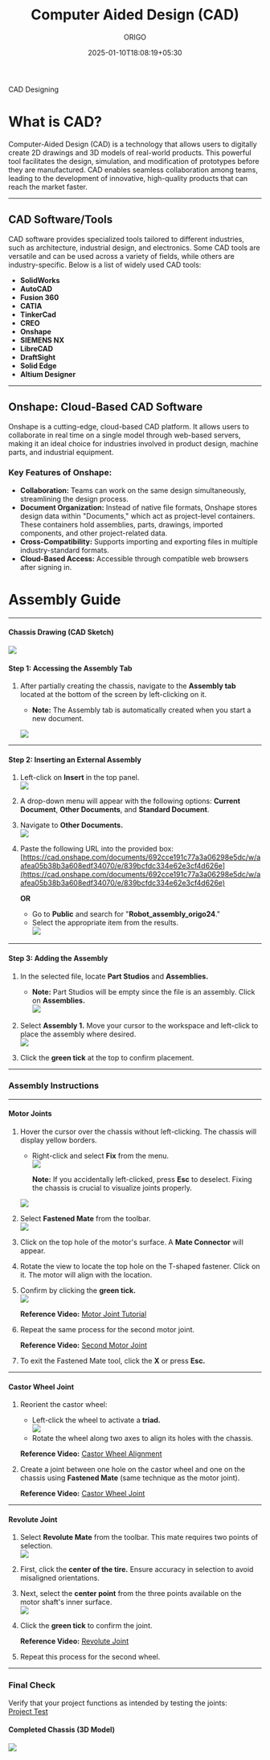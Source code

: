 ﻿---
title: Computer Aided Design (CAD)
date: 2025-01-10T18:08:19+05:30
lastmod: 2025-01-10T18:08:19+05:30
author: ORIGO
# avatar: /img/author.jpg
# authorlink: https://author.site
cover: cover.png
images:
  - cover.png
categories:
  - category1
tags:
  - cad
  - design
  - basics
  - handout
  - rignitc
# nolastmod: true
draft: false
---

<!-- Summary -->

CAD Designing

<!--more-->


# **What is CAD?**

Computer-Aided Design (CAD) is a technology that allows users to digitally create 2D drawings and 3D models of real-world products. This powerful tool facilitates the design, simulation, and modification of prototypes before they are manufactured. CAD enables seamless collaboration among teams, leading to the development of innovative, high-quality products that can reach the market faster.

---

## **CAD Software/Tools**

CAD software provides specialized tools tailored to different industries, such as architecture, industrial design, and electronics. Some CAD tools are versatile and can be used across a variety of fields, while others are industry-specific. Below is a list of widely used CAD tools:

- **SolidWorks**
- **AutoCAD**
- **Fusion 360**
- **CATIA**
- **TinkerCad**
- **CREO**
- **Onshape**
- **SIEMENS NX**
- **LibreCAD**
- **DraftSight**
- **Solid Edge**
- **Altium Designer**

---

## **Onshape: Cloud-Based CAD Software**

Onshape is a cutting-edge, cloud-based CAD platform. It allows users to collaborate in real time on a single model through web-based servers, making it an ideal choice for industries involved in product design, machine parts, and industrial equipment. 

### **Key Features of Onshape:**
- **Collaboration:** Teams can work on the same design simultaneously, streamlining the design process.
- **Document Organization:** Instead of native file formats, Onshape stores design data within "Documents," which act as project-level containers. These containers hold assemblies, parts, drawings, imported components, and other project-related data.
- **Cross-Compatibility:** Supports importing and exporting files in multiple industry-standard formats.
- **Cloud-Based Access:** Accessible through compatible web browsers after signing in.


# **Assembly Guide**
---

#### **Chassis Drawing (CAD Sketch)**  
![](chassis-drawing.jpg)

#### **Step 1: Accessing the Assembly Tab**
1. After partially creating the chassis, navigate to the **Assembly tab** located at the bottom of the screen by left-clicking on it.  
   - **Note:** The Assembly tab is automatically created when you start a new document.

   ![](Aspose.Words.aaa9702c-b348-4c04-9b37-d09a0c872b0c.001.jpeg)

---

#### **Step 2: Inserting an External Assembly**
1. Left-click on **Insert** in the top panel.  
   ![](Aspose.Words.aaa9702c-b348-4c04-9b37-d09a0c872b0c.002.jpeg)

2. A drop-down menu will appear with the following options: **Current Document**, **Other Documents**, and **Standard Document**.

3. Navigate to **Other Documents.**  
   ![](Aspose.Words.aaa9702c-b348-4c04-9b37-d09a0c872b0c.003.jpeg)

4. Paste the following URL into the provided box:  
   [https://cad.onshape.com/documents/692cce191c77a3a06298e5dc/w/aafea05b38b3a608edf34070/e/839bcfdc334e62e3cf4d626e](https://cad.onshape.com/documents/692cce191c77a3a06298e5dc/w/aafea05b38b3a608edf34070/e/839bcfdc334e62e3cf4d626e)

   **OR**  

   - Go to **Public** and search for "**Robot_assembly_origo24**."
   - Select the appropriate item from the results.  
     ![](Aspose.Words.aaa9702c-b348-4c04-9b37-d09a0c872b0c.004.jpeg)

---

#### **Step 3: Adding the Assembly**
1. In the selected file, locate **Part Studios** and **Assemblies.**  
   - **Note:** Part Studios will be empty since the file is an assembly. Click on **Assemblies.**  
     ![](Aspose.Words.aaa9702c-b348-4c04-9b37-d09a0c872b0c.005.png)

2. Select **Assembly 1.** Move your cursor to the workspace and left-click to place the assembly where desired.  
   ![](Aspose.Words.aaa9702c-b348-4c04-9b37-d09a0c872b0c.006.jpeg)

3. Click the **green tick** at the top to confirm placement.

---

### **Assembly Instructions**

---

#### **Motor Joints**

1. Hover the cursor over the chassis without left-clicking. The chassis will display yellow borders.  
   - Right-click and select **Fix** from the menu.  
     ![](Aspose.Words.aaa9702c-b348-4c04-9b37-d09a0c872b0c.007.png)  

     **Note:** If you accidentally left-clicked, press **Esc** to deselect. Fixing the chassis is crucial to visualize joints properly.

   ![](Aspose.Words.aaa9702c-b348-4c04-9b37-d09a0c872b0c.008.jpeg)

2. Select **Fastened Mate** from the toolbar.  
   ![](Aspose.Words.aaa9702c-b348-4c04-9b37-d09a0c872b0c.009.png)

3. Click on the top hole of the motor's surface. A **Mate Connector** will appear.

4. Rotate the view to locate the top hole on the T-shaped fastener. Click on it. The motor will align with the location.

5. Confirm by clicking the **green tick.**  
   ![](Aspose.Words.aaa9702c-b348-4c04-9b37-d09a0c872b0c.010.png)  

   **Reference Video:** [Motor Joint Tutorial](https://drive.google.com/file/d/117BkUs9KKydtb5tudTVtzojljx1_O2rk/view?usp=drive_link)

6. Repeat the same process for the second motor joint.  

   **Reference Video:** [Second Motor Joint](https://drive.google.com/file/d/1UAaUDlgTTc8Y-Yq2M6ygimkj-jqVIfSn/view?usp=drive_link)

7. To exit the Fastened Mate tool, click the **X** or press **Esc.**  

---

#### **Castor Wheel Joint**

1. Reorient the castor wheel:
   - Left-click the wheel to activate a **triad.**  
     ![](Aspose.Words.aaa9702c-b348-4c04-9b37-d09a0c872b0c.011.png)
   - Rotate the wheel along two axes to align its holes with the chassis.

   **Reference Video:** [Castor Wheel Alignment](https://drive.google.com/file/d/1c-h8V48cOshhsTSpIC_m6ByOCCTrVB5d/view?usp=sharing)

2. Create a joint between one hole on the castor wheel and one on the chassis using **Fastened Mate** (same technique as the motor joint).  

   **Reference Video:** [Castor Wheel Joint](https://drive.google.com/file/d/1JIQZ1hrnKRWTfHGBJsfkvYBlZ5m8z95F/view?usp=sharing)

---

#### **Revolute Joint**

1. Select **Revolute Mate** from the toolbar. This mate requires two points of selection.  
   ![](Aspose.Words.aaa9702c-b348-4c04-9b37-d09a0c872b0c.012.png)

2. First, click the **center of the tire.** Ensure accuracy in selection to avoid misaligned orientations.

3. Next, select the **center point** from the three points available on the motor shaft's inner surface.  
   ![](Aspose.Words.aaa9702c-b348-4c04-9b37-d09a0c872b0c.013.jpeg)

4. Click the **green tick** to confirm the joint.

   **Reference Video:** [Revolute Joint](https://drive.google.com/file/d/1pvm8jDB6_F1Fptup9NNgstpbMKHzCYdO/view?usp=drive_link)

5. Repeat this process for the second wheel.

---

### **Final Check**
Verify that your project functions as intended by testing the joints:  
[Project Test](https://drive.google.com/file/d/1DmE0_3EmAdQ4izTXCALSD3Vh3-dphu2t/view?usp=drive_link)

#### **Completed Chassis (3D Model)**  
![](chassis.jpeg)